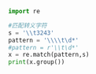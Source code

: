 
<BlogInfo id="758" title="6.原生字符串" author="白日梦想猿" pv=0 read_times=0 pre_cost_time="0分5秒" category="正则表达式" tag_list="['正则表达式']" create_time="2020.05.28 13:20:48" update_time="2020.05.28 13:36:20" />

```python
import re

#匹配转义字符
s = '\\t3243'
pattern = '\\\\t\d*'
#pattern = r'\\t\d*'
x = re.match(pattern,s)
print(x.group())

```
